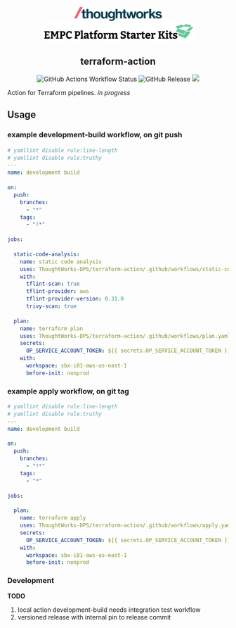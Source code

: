 <div align="center">
	<p>
	<img alt="Thoughtworks Logo" src="https://raw.githubusercontent.com/ThoughtWorks-DPS/static/master/thoughtworks_flamingo_wave.png?sanitize=true" width=200 /><br />
	<img alt="DPS Title" src="https://raw.githubusercontent.com/ThoughtWorks-DPS/static/master/EMPCPlatformStarterKitsImage.png?sanitize=true" width=350/><br />
	<h2>terraform-action</h2>
	<img alt="GitHub Actions Workflow Status" src="https://img.shields.io/github/actions/workflow/status/ThoughtWorks-DPS/terraform-action/.github%2Fworkflows%2Fdevelopment-build.yaml"> <img alt="GitHub Release" src="https://img.shields.io/github/v/release/ThoughtWorks-DPS/terraform-action"> <a href="https://opensource.org/licenses/MIT"><img src="https://img.shields.io/badge/license-MIT-blue.svg"></a>
	</p>
</div>

Action for Terraform pipelines.  _in progress_  

## Usage

### example development-build workflow, on git push
```yaml
# yamllint disable rule:line-length
# yamllint disable rule:truthy
---
name: development build

on:
  push:
    branches:
      - "*"
    tags:
      - "!*"

jobs:

  static-code-analysis:
    name: static code analysis
    uses: ThoughtWorks-DPS/terraform-action/.github/workflows/static-code-analysis.yaml@main
    with:
      tflint-scan: true
      tflint-provider: aws
      tflint-provider-version: 0.31.0
      trivy-scan: true

  plan:
    name: terraform plan
    uses: ThoughtWorks-DPS/terraform-action/.github/workflows/plan.yaml@main
    secrets:
      OP_SERVICE_ACCOUNT_TOKEN: ${{ secrets.OP_SERVICE_ACCOUNT_TOKEN }}
    with:
      workspace: sbx-i01-aws-us-east-1
      before-init: nonprod
```

### example apply workflow, on git tag
```yaml
# yamllint disable rule:line-length
# yamllint disable rule:truthy
---
name: development build

on:
  push:
    branches:
      - "!*"
    tags:
      - "*"

jobs:

  plan:
    name: terraform apply
    uses: ThoughtWorks-DPS/terraform-action/.github/workflows/apply.yaml@main
    secrets:
      OP_SERVICE_ACCOUNT_TOKEN: ${{ secrets.OP_SERVICE_ACCOUNT_TOKEN }}
    with:
      workspace: sbx-i01-aws-us-east-1
      before-init: nonprod
```

### Development

**TODO**  

1. local action development-build needs integration test workflow
2. versioned release with internal pin to release commit
